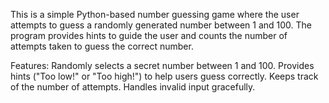This is a simple Python-based number guessing game where the user attempts to guess a randomly generated number between 1 and 100. The program provides hints to guide the user and counts the number of attempts taken to guess the correct number.

Features:
Randomly selects a secret number between 1 and 100.
Provides hints ("Too low!" or "Too high!") to help users guess correctly.
Keeps track of the number of attempts.
Handles invalid input gracefully.

